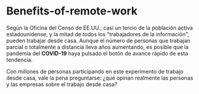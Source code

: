 # Benefits-of-remote-work

Según la Oficina del Censo de EE.UU., casi un tercio de la población activa estadounidense, y la mitad de todos los "trabajadores de la información", pueden trabajar desde casa. Aunque el número de personas que trabajan parcial o totalmente a distancia lleva años aumentando, es posible que la pandemia del **COVID-19** haya pulsado el botón de avance rápido de esta tendencia.

Con millones de personas participando en este experimento de trabajo desde casa, vale la pena preguntarse: ¿qué opinan realmente las personas y las empresas sobre el trabajo desde casa?
